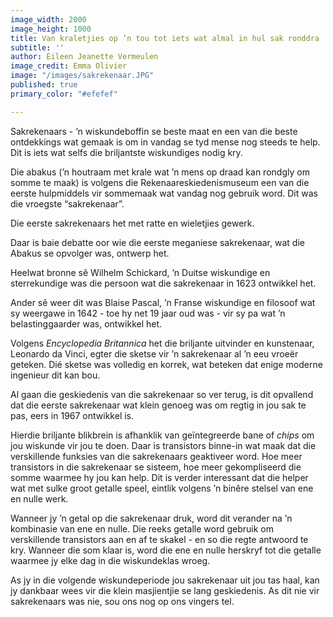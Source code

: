 ```yaml
---
image_width: 2000
image_height: 1000
title: Van kraletjies op ’n tou tot iets wat almal in hul sak ronddra
subtitle: ''
author: Eileen Jeanette Vermeulen
image_credit: Emma Olivier
image: "/images/sakrekenaar.JPG"
published: true
primary_color: "#efefef"

---
```

Sakrekenaars - ’n wiskundeboffin se beste maat en een van die beste ontdekkings wat gemaak is om in vandag se tyd mense nog steeds te help. Dit is iets wat selfs die briljantste wiskundiges nodig kry.

Die abakus (’n houtraam met krale wat ’n mens op draad kan rondgly om somme te maak) is volgens die Rekenaareskiedenismuseum een van die eerste hulpmiddels vir sommemaak wat vandag nog gebruik word. Dit was die vroegste “sakrekenaar”.

Die eerste sakrekenaars het met ratte en wieletjies gewerk.

Daar is baie debatte oor wie die eerste meganiese sakrekenaar, wat die Abakus se opvolger was, ontwerp het.

Heelwat bronne sê Wilhelm Schickard, ’n Duitse wiskundige en sterrekundige was die persoon wat die sakrekenaar in 1623 ontwikkel het.

Ander sê weer dit was Blaise Pascal, ’n Franse wiskundige en filosoof wat sy weergawe in 1642 - toe hy net 19 jaar oud was - vir sy pa wat ’n belastinggaarder was, ontwikkel het.

Volgens _Encyclopedia Britannica_ het die briljante uitvinder en kunstenaar, Leonardo da Vinci, egter die sketse vir ’n sakrekenaar al ’n eeu vroeër geteken. Dié sketse was volledig en korrek, wat beteken dat enige moderne ingenieur dit kan bou.

Al gaan die geskiedenis van die sakrekenaar so ver terug, is dit opvallend dat die eerste sakrekenaar wat klein genoeg was om regtig in jou sak te pas, eers in 1967 ontwikkel is.

Hierdie briljante blikbrein is afhanklik van geïntegreerde bane of _chips_ om jou wiskunde vir jou te doen. Daar is transistors binne-in wat maak dat die verskillende funksies van die sakrekenaars geaktiveer word. Hoe meer transistors in die sakrekenaar se sisteem, hoe meer gekompliseerd die somme waarmee hy jou kan help. Dit is verder interessant dat die helper wat met sulke groot getalle speel, eintlik volgens ’n binêre stelsel van ene en nulle werk.

Wanneer jy ’n getal op die sakrekenaar druk, word dit verander na ’n kombinasie van ene en nulle. Die reeks getalle word gebruik om verskillende transistors aan en af te skakel - en so die regte antwoord te kry. Wanneer die som klaar is, word die ene en nulle herskryf tot die getalle waarmee jy elke dag in die wiskundeklas wroeg.

As jy in die volgende wiskundeperiode jou sakrekenaar uit jou tas haal, kan jy dankbaar wees vir die klein masjientjie se lang geskiedenis. As dit nie vir sakrekenaars was nie, sou ons nog op ons vingers tel.
